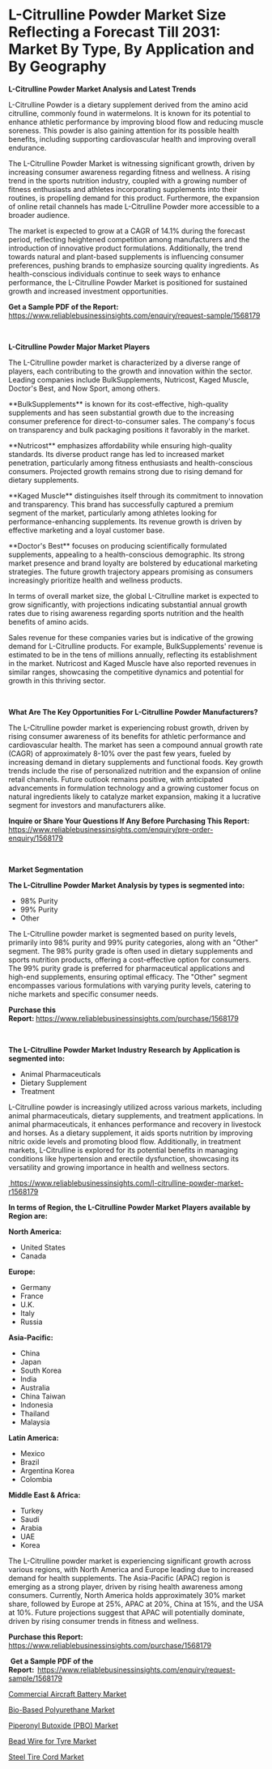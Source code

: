 <p><h1>L-Citrulline Powder Market Size Reflecting a Forecast Till 2031: Market By Type, By Application and By Geography</h1></p><p><strong>L-Citrulline Powder Market Analysis and Latest Trends</strong></p>
<p><p>L-Citrulline Powder is a dietary supplement derived from the amino acid citrulline, commonly found in watermelons. It is known for its potential to enhance athletic performance by improving blood flow and reducing muscle soreness. This powder is also gaining attention for its possible health benefits, including supporting cardiovascular health and improving overall endurance.</p><p>The L-Citrulline Powder Market is witnessing significant growth, driven by increasing consumer awareness regarding fitness and wellness. A rising trend in the sports nutrition industry, coupled with a growing number of fitness enthusiasts and athletes incorporating supplements into their routines, is propelling demand for this product. Furthermore, the expansion of online retail channels has made L-Citrulline Powder more accessible to a broader audience.</p><p>The market is expected to grow at a CAGR of 14.1% during the forecast period, reflecting heightened competition among manufacturers and the introduction of innovative product formulations. Additionally, the trend towards natural and plant-based supplements is influencing consumer preferences, pushing brands to emphasize sourcing quality ingredients. As health-conscious individuals continue to seek ways to enhance performance, the L-Citrulline Powder Market is positioned for sustained growth and increased investment opportunities.</p></p>
<p><strong>Get a Sample PDF of the Report:&nbsp;</strong> <a href="https://www.reliablebusinessinsights.com/enquiry/request-sample/1568179?utm_campaign=1113&utm_medium=2&utm_source=Github&utm_content=ia&utm_term=14102024&utm_id=l-citrulline-powder">https://www.reliablebusinessinsights.com/enquiry/request-sample/1568179</a></p>
<p>&nbsp;</p>
<p><strong>L-Citrulline Powder Major Market Players</strong></p>
<p><p>The L-Citrulline powder market is characterized by a diverse range of players, each contributing to the growth and innovation within the sector. Leading companies include BulkSupplements, Nutricost, Kaged Muscle, Doctor's Best, and Now Sport, among others.</p><p>**BulkSupplements** is known for its cost-effective, high-quality supplements and has seen substantial growth due to the increasing consumer preference for direct-to-consumer sales. The company's focus on transparency and bulk packaging positions it favorably in the market.</p><p>**Nutricost** emphasizes affordability while ensuring high-quality standards. Its diverse product range has led to increased market penetration, particularly among fitness enthusiasts and health-conscious consumers. Projected growth remains strong due to rising demand for dietary supplements.</p><p>**Kaged Muscle** distinguishes itself through its commitment to innovation and transparency. This brand has successfully captured a premium segment of the market, particularly among athletes looking for performance-enhancing supplements. Its revenue growth is driven by effective marketing and a loyal customer base.</p><p>**Doctor's Best** focuses on producing scientifically formulated supplements, appealing to a health-conscious demographic. Its strong market presence and brand loyalty are bolstered by educational marketing strategies. The future growth trajectory appears promising as consumers increasingly prioritize health and wellness products.</p><p>In terms of overall market size, the global L-Citrulline market is expected to grow significantly, with projections indicating substantial annual growth rates due to rising awareness regarding sports nutrition and the health benefits of amino acids.</p><p>Sales revenue for these companies varies but is indicative of the growing demand for L-Citrulline products. For example, BulkSupplements' revenue is estimated to be in the tens of millions annually, reflecting its establishment in the market. Nutricost and Kaged Muscle have also reported revenues in similar ranges, showcasing the competitive dynamics and potential for growth in this thriving sector.</p></p>
<p>&nbsp;</p>
<p><strong>What Are The Key Opportunities For L-Citrulline Powder Manufacturers?</strong></p>
<p><p>The L-Citrulline powder market is experiencing robust growth, driven by rising consumer awareness of its benefits for athletic performance and cardiovascular health. The market has seen a compound annual growth rate (CAGR) of approximately 8-10% over the past few years, fueled by increasing demand in dietary supplements and functional foods. Key growth trends include the rise of personalized nutrition and the expansion of online retail channels. Future outlook remains positive, with anticipated advancements in formulation technology and a growing customer focus on natural ingredients likely to catalyze market expansion, making it a lucrative segment for investors and manufacturers alike.</p></p>
<p><strong>Inquire or Share Your Questions If Any Before Purchasing This Report:</strong> <a href="https://www.reliablebusinessinsights.com/enquiry/pre-order-enquiry/1568179?utm_campaign=1113&utm_medium=2&utm_source=Github&utm_content=ia&utm_term=14102024&utm_id=l-citrulline-powder">https://www.reliablebusinessinsights.com/enquiry/pre-order-enquiry/1568179</a></p>
<p>&nbsp;</p>
<p><strong>Market Segmentation</strong></p>
<p><strong>The L-Citrulline Powder Market Analysis by types is segmented into:</strong></p>
<p><ul><li>98% Purity</li><li>99% Purity</li><li>Other</li></ul></p>
<p><p>The L-Citrulline powder market is segmented based on purity levels, primarily into 98% purity and 99% purity categories, along with an "Other" segment. The 98% purity grade is often used in dietary supplements and sports nutrition products, offering a cost-effective option for consumers. The 99% purity grade is preferred for pharmaceutical applications and high-end supplements, ensuring optimal efficacy. The "Other" segment encompasses various formulations with varying purity levels, catering to niche markets and specific consumer needs.</p></p>
<p><strong>Purchase this Report:&nbsp;</strong><a href="https://www.reliablebusinessinsights.com/purchase/1568179?utm_campaign=1113&utm_medium=2&utm_source=Github&utm_content=ia&utm_term=14102024&utm_id=l-citrulline-powder">https://www.reliablebusinessinsights.com/purchase/1568179</a></p>
<p>&nbsp;</p>
<p><strong>The L-Citrulline Powder Market Industry Research by Application is segmented into:</strong></p>
<p><ul><li>Animal Pharmaceuticals</li><li>Dietary Supplement</li><li>Treatment</li></ul></p>
<p><p>L-Citrulline powder is increasingly utilized across various markets, including animal pharmaceuticals, dietary supplements, and treatment applications. In animal pharmaceuticals, it enhances performance and recovery in livestock and horses. As a dietary supplement, it aids sports nutrition by improving nitric oxide levels and promoting blood flow. Additionally, in treatment markets, L-Citrulline is explored for its potential benefits in managing conditions like hypertension and erectile dysfunction, showcasing its versatility and growing importance in health and wellness sectors.</p></p>
<p><a href="https://www.reliablebusinessinsights.com/l-citrulline-powder-market-r1568179?utm_campaign=1113&utm_medium=2&utm_source=Github&utm_content=ia&utm_term=14102024&utm_id=l-citrulline-powder">&nbsp;https://www.reliablebusinessinsights.com/l-citrulline-powder-market-r1568179</a></p>
<p><strong>In terms of Region, the L-Citrulline Powder Market Players available by Region are:</strong></p>
<p>
    <p> <strong> North America: </strong>
        <ul>
            <li>United States</li>
            <li>Canada</li>
        </ul>
        </p> 
    <p> <strong> Europe: </strong>
        <ul>
            <li>Germany</li>
            <li>France</li>
            <li>U.K.</li>
            <li>Italy</li>
            <li>Russia</li>
        </ul>
        </p> 
    <p> <strong> Asia-Pacific: </strong>
        <ul>
            <li>China</li>
            <li>Japan</li>
            <li>South Korea</li>
            <li>India</li>
            <li>Australia</li>
            <li>China Taiwan</li>
            <li>Indonesia</li>
            <li>Thailand</li>
            <li>Malaysia</li>
        </ul>
        </p> 
    <p> <strong> Latin America: </strong>
        <ul>
            <li>Mexico</li>
            <li>Brazil</li>
            <li>Argentina Korea</li>
            <li>Colombia</li>
        </ul>
        </p> 
    <p> <strong> Middle East & Africa: </strong>
        <ul>
            <li>Turkey</li>
            <li>Saudi</li>
            <li>Arabia</li>
            <li>UAE</li>
            <li>Korea</li>
        </ul>
    </p>
    </p>
<p><p>The L-Citrulline powder market is experiencing significant growth across various regions, with North America and Europe leading due to increased demand for health supplements. The Asia-Pacific (APAC) region is emerging as a strong player, driven by rising health awareness among consumers. Currently, North America holds approximately 30% market share, followed by Europe at 25%, APAC at 20%, China at 15%, and the USA at 10%. Future projections suggest that APAC will potentially dominate, driven by rising consumer trends in fitness and wellness.</p></p>
<p><strong>Purchase this Report: </strong><a href="https://www.reliablebusinessinsights.com/purchase/1568179?utm_campaign=1113&utm_medium=2&utm_source=Github&utm_content=ia&utm_term=14102024&utm_id=l-citrulline-powder">https://www.reliablebusinessinsights.com/purchase/1568179</a></p>
<p>&nbsp;<strong>Get a Sample PDF of the Report:&nbsp;&nbsp;</strong><a href="https://www.reliablebusinessinsights.com/enquiry/request-sample/1568179?utm_campaign=1113&utm_medium=2&utm_source=Github&utm_content=ia&utm_term=14102024&utm_id=l-citrulline-powder">https://www.reliablebusinessinsights.com/enquiry/request-sample/1568179</a></p>
<p><strong></strong></p>
<p><p><a href="https://www.linkedin.com/pulse/commercial-aircraft-battery-market-outlook-complete-2fkoc?utm_campaign=1113&utm_medium=2&utm_source=Github&utm_content=ia&utm_term=14102024&utm_id=l-citrulline-powder">Commercial Aircraft Battery Market</a></p><p><a href="https://www.linkedin.com/pulse/bio-based-polyurethane-market-global-regional-analysis-focus-gvgvf?trk=public_post_embed_feed-article-content&utm_campaign=1113&utm_medium=2&utm_source=Github&utm_content=ia&utm_term=14102024&utm_id=l-citrulline-powder">Bio-Based Polyurethane Market</a></p><p><a href="https://www.linkedin.com/pulse/strategic-roadmap-success-global-piperonyl-butoxide-pbo-market-bszhc?utm_campaign=1113&utm_medium=2&utm_source=Github&utm_content=ia&utm_term=14102024&utm_id=l-citrulline-powder">Piperonyl Butoxide (PBO) Market</a></p><p><a href="https://github.com/baldonopiturbeu/Market-Research-Report-List-1/blob/main/bead-wire-for-tyre-market.md?utm_campaign=1113&utm_medium=2&utm_source=Github&utm_content=ia&utm_term=14102024&utm_id=l-citrulline-powder">Bead Wire for Tyre Market</a></p><p><a href="https://github.com/ellinutterosx5/Market-Research-Report-List-1/blob/main/steel-tire-cord-market.md?utm_campaign=1113&utm_medium=2&utm_source=Github&utm_content=ia&utm_term=14102024&utm_id=l-citrulline-powder">Steel Tire Cord Market</a></p></p>